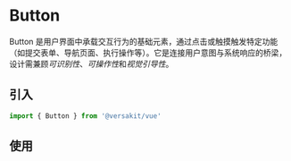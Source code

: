 # Button

Button 是用户界面中承载交互行为的基础元素，通过点击或触摸触发特定功能（如提交表单、导航页面、执行操作等）。它是连接用户意图与系统响应的桥梁，设计需兼顾*可识别性*、*可操作性*和*视觉引导性*。

## 引入

```typescript
import { Button } from '@versakit/vue'
```

## 使用

<demo vue="./example/index.vue" />
